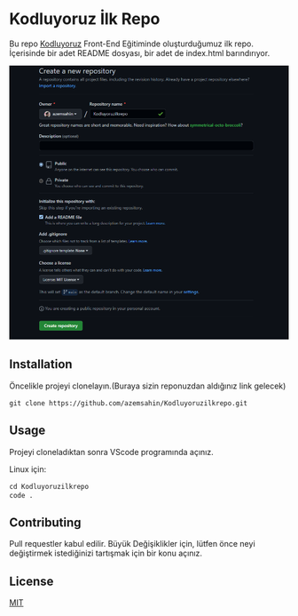 # **Kodluyoruz İlk Repo**
Bu repo [Kodluyoruz](https://app.patika.dev/paths/baslangic-seviye-frontend-web-development-patikasi) Front-End Eğitiminde oluşturduğumuz ilk repo. İçerisinde bir adet README dosyası, bir adet de index.html barındırıyor.


![](repobaslangic.png)


## **Installation**
Öncelikle projeyi clonelayın.(Buraya sizin reponuzdan aldığınız link gelecek)

```
git clone https://github.com/azemsahin/Kodluyoruzilkrepo.git
```


## **Usage**
Projeyi cloneladıktan sonra VScode programında açınız.

Linux için:

```
cd Kodluyoruzilkrepo
code .
```
## **Contributing**
Pull requestler kabul edilir. Büyük Değişiklikler için, lütfen önce neyi değiştirmek istediğinizi tartışmak için bir konu açınız.

## **License**

[MIT](https://choosealicense.com/licenses/mit/)
